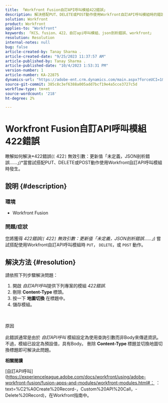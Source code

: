 ```yaml
---
title: 「Workfront Fusion自訂API呼叫模組422錯誤」
description: 解決搭配PUT、DELETE或POST動作使用Workfront自訂API呼叫模組時的錯誤。
solution: Workfront
product: Workfront
applies-to: "Workfront"
keywords: 「KCS、fusion、422、自訂api呼叫模組、json剖析錯誤、workfront」
resolution: Resolution
internal-notes: null
bug: false
article-created-by: Tanay Sharma .
article-created-date: "9/25/2023 11:37:57 AM"
article-published-by: Tanay Sharma .
article-published-date: "10/4/2023 1:53:31 PM"
version-number: 1
article-number: KA-22875
dynamics-url: "https://adobe-ent.crm.dynamics.com/main.aspx?forceUCI=1&pagetype=entityrecord&etn=knowledgearticle&id=4080c5f7-975b-ee11-be6f-6045bd006295"
source-git-commit: 385c8c3ef6388a005add7bcf19e4a5cce3727c5d
workflow-type: tm+mt
source-wordcount: '218'
ht-degree: 2%

---
```


# Workfront Fusion自訂API呼叫模組422錯誤


瞭解如何解決*422錯誤(`[` 422`]`  無效引數：更新值「未定義，JSON剖析錯誤……」)*當嘗試搭配PUT、DELETE或POST動作使用Workfront自訂API呼叫模組時發生。

## 說明 {#description}


### 環境

- Workfront Fusion




### 問題/症狀

您將獲得 *422錯誤(`[` 422`]`  無效引數：更新值「未定義，JSON剖析錯誤……」)* 嘗試搭配使用Workfront自訂API呼叫模組時 `PUT`， `DELETE`，或 `POST` 動作。


## 解決方法 {#resolution}


請依照下列步驟解決問題：



1. 開啟 *自訂API呼叫*&#x200B;提供下列專案的模組 *422錯誤*.
2. 刪除 <b>Content-Type </b>標頭。
3. 按一下 <b>地圖切換</b> 在標題中。
4. 儲存模組。



<br><br>原因<br><br>
此錯誤通常是由於 *自訂API呼叫* 模組設定為使用查詢引數而非Body來傳遞資訊。 不過，模組已設定為預設值，具有Body。 刪除 <b>Content-Type </b>標題並切換地圖切換標題即可解決此問題。



<b>相關閱讀</b>

[自訂API呼叫](https://experienceleague.adobe.com/docs/workfront/using/adobe-workfront-fusion/fusion-apps-and-modules/workfront-modules.html#： ：text=%C2%A0Create%20Record-，Custom%20API%20Call，-Delete%20Record)，在Workfront指南中。
